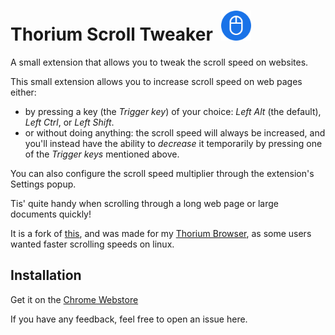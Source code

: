 # Thorium Scroll Tweaker &nbsp;<img src="https://raw.githubusercontent.com/Alex313031/Thorium-Scroll-Tweaker/main/logo.png" width="48">
A small extension that allows you to tweak the scroll speed on websites.

This small extension allows you to increase scroll speed on web pages either:
- by pressing a key (the *Trigger key*) of your choice: *Left Alt* (the default), *Left Ctrl*, or *Left Shift*.
- or without doing anything: the scroll speed will always be increased, and you'll instead have the ability to *decrease* it temporarily by pressing one of the *Trigger keys* mentioned above.

You can also configure the scroll speed multiplier through the extension's Settings popup.

Tis' quite handy when scrolling through a long web page or large documents quickly!

It is a fork of [this](https://github.com/flawyte/fast-scroll), and was made for my [Thorium Browser](https://thorium.rocks/), as some users wanted faster scrolling speeds on linux.

## Installation

Get it on the [Chrome Webstore](https://chrome.google.com/webstore/detail/fast-scroll/ecnjcglleblahonnenpaiofkabfakgdi)

If you have any feedback, feel free to open an issue here.
